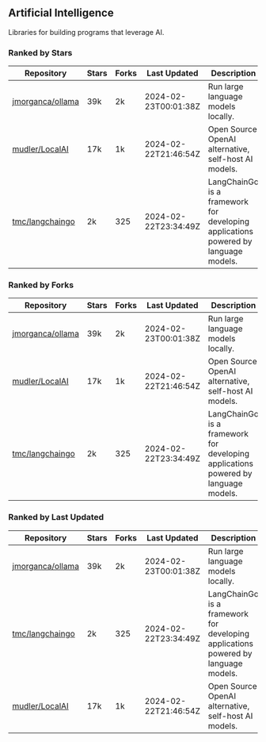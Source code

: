 ## Artificial Intelligence

Libraries for building programs that leverage AI.

### Ranked by Stars

| Repository | Stars | Forks | Last Updated | Description | 
|------------|-------|-------|--------------|-------------|
| [jmorganca/ollama](https://github.com/jmorganca/ollama) | 39k | 2k | 2024-02-23T00:01:38Z |  Run large language models locally. |
| [mudler/LocalAI](https://github.com/mudler/LocalAI) | 17k | 1k | 2024-02-22T21:46:54Z |  Open Source OpenAI alternative, self-host AI models. |
| [tmc/langchaingo](https://github.com/tmc/langchaingo) | 2k | 325 | 2024-02-22T23:34:49Z |  LangChainGo is a framework for developing applications powered by language models. |

### Ranked by Forks

| Repository | Stars | Forks | Last Updated | Description | 
|------------|-------|-------|--------------|-------------|
| [jmorganca/ollama](https://github.com/jmorganca/ollama) | 39k | 2k | 2024-02-23T00:01:38Z |  Run large language models locally. |
| [mudler/LocalAI](https://github.com/mudler/LocalAI) | 17k | 1k | 2024-02-22T21:46:54Z |  Open Source OpenAI alternative, self-host AI models. |
| [tmc/langchaingo](https://github.com/tmc/langchaingo) | 2k | 325 | 2024-02-22T23:34:49Z |  LangChainGo is a framework for developing applications powered by language models. |

### Ranked by Last Updated

| Repository | Stars | Forks | Last Updated | Description | 
|------------|-------|-------|--------------|-------------|
| [jmorganca/ollama](https://github.com/jmorganca/ollama) | 39k | 2k | 2024-02-23T00:01:38Z |  Run large language models locally. |
| [tmc/langchaingo](https://github.com/tmc/langchaingo) | 2k | 325 | 2024-02-22T23:34:49Z |  LangChainGo is a framework for developing applications powered by language models. |
| [mudler/LocalAI](https://github.com/mudler/LocalAI) | 17k | 1k | 2024-02-22T21:46:54Z |  Open Source OpenAI alternative, self-host AI models. |

